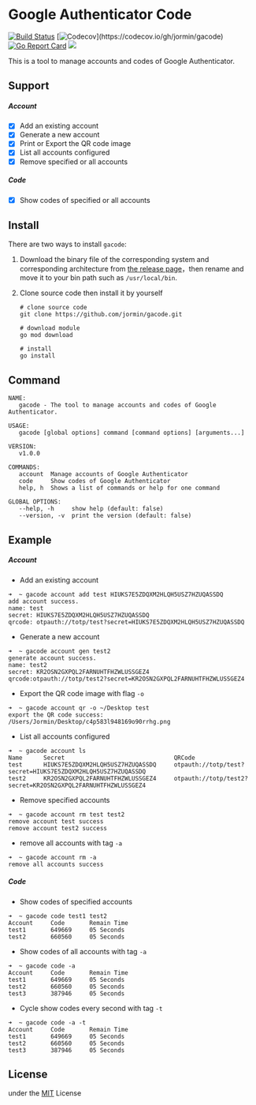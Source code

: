 Google Authenticator Code
============

[![Build Status](https://github.com/jormin/gacode/workflows/test/badge.svg?branch=master)](https://github.com/jormin/gacode/actions?query=workflow%3Atest)
[![Codecov](https://codecov.io/gh/jormin/gacode/branch/master/graph/badge.svg?)](https://codecov.io/gh/jormin/gacode)
[![Go Report Card](https://goreportcard.com/badge/github.com/jormin/gacode)](https://goreportcard.com/report/github.com/jormin/gacode)
[![](https://img.shields.io/badge/version-v1.0.0-success.svg)](https://github.com/jormin/gacode)

This is a tool to manage accounts and codes of Google Authenticator.

Support
-----

##### Account

- [x] Add an existing account
- [x] Generate a new account
- [x] Print or Export the QR code image
- [x] List all accounts configured
- [x] Remove specified or all accounts

##### Code

- [x] Show codes of specified or all accounts

Install
-----

There are two ways to install `gacode`:

1. Download the binary file of the corresponding system and corresponding architecture from [the release page](https://github.com/jormin/gacode/releases)，then rename and move it to your bin path such as `/usr/local/bin`.

2. Clone source code then install it by yourself

    ```
    # clone source code
    git clone https://github.com/jormin/gacode.git
    
    # download module
    go mod download
    
    # install
    go install
    ```

Command
-----

```shell
NAME:
   gacode - The tool to manage accounts and codes of Google Authenticator.

USAGE:
   gacode [global options] command [command options] [arguments...]

VERSION:
   v1.0.0

COMMANDS:
   account  Manage accounts of Google Authenticator
   code     Show codes of Google Authenticator
   help, h  Shows a list of commands or help for one command

GLOBAL OPTIONS:
   --help, -h     show help (default: false)
   --version, -v  print the version (default: false)
```

Example
-----

##### Account

- Add an existing account

```shell script
➜  ~ gacode account add test HIUKS7E5ZDQXM2HLQH5USZ7HZUQASSDQ
add account success.
name: test
secret: HIUKS7E5ZDQXM2HLQH5USZ7HZUQASSDQ
qrcode: otpauth://totp/test?secret=HIUKS7E5ZDQXM2HLQH5USZ7HZUQASSDQ
```

- Generate a new account

```shell
➜  ~ gacode account gen test2                                
generate account success.
name: test2
secret: KR2OSN2GXPQL2FARNUHTFHZWLUSSGEZ4
qrcode:otpauth://totp/test2?secret=KR2OSN2GXPQL2FARNUHTFHZWLUSSGEZ4
```

- Export the QR code image with flag `-o`

```shell
➜  ~ gacode account qr -o ~/Desktop test
export the QR code success: /Users/Jormin/Desktop/c4p583l948169o90rrhg.png
```

- List all accounts configured

```shell
➜  ~ gacode account ls
Name      Secret                               QRCode
test      HIUKS7E5ZDQXM2HLQH5USZ7HZUQASSDQ     otpauth://totp/test?secret=HIUKS7E5ZDQXM2HLQH5USZ7HZUQASSDQ
test2     KR2OSN2GXPQL2FARNUHTFHZWLUSSGEZ4     otpauth://totp/test2?secret=KR2OSN2GXPQL2FARNUHTFHZWLUSSGEZ4
```
    
- Remove specified accounts
    
```shell
➜  ~ gacode account rm test test2
remove account test success
remove account test2 success
```
        
- remove all accounts with tag `-a`
    
```shell
➜  ~ gacode account rm -a
remove all accounts success 
```

##### Code

- Show codes of specified accounts

```shell
➜  ~ gacode code test1 test2
Account     Code       Remain Time
test1       649669     05 Seconds
test2       660560     05 Seconds
```

- Show codes of all accounts with tag `-a`

```shell
➜  ~ gacode code -a
Account     Code       Remain Time
test1       649669     05 Seconds
test2       660560     05 Seconds
test3       387946     05 Seconds
```

- Cycle show codes every second with tag `-t`

```shell
➜  ~ gacode code -a -t
Account     Code       Remain Time
test1       649669     05 Seconds
test2       660560     05 Seconds
test3       387946     05 Seconds
```

License
-------

under the [MIT](./LICENSE) License